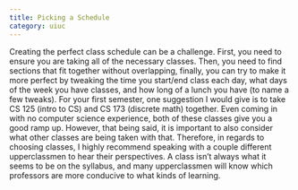 ```yaml
---
title: Picking a Schedule
category: uiuc
---
```

Creating the perfect class schedule can be a challenge. First, you need to 
ensure you are taking all of the necessary classes. Then, you need to find 
sections that fit together without overlapping, finally, you can try to 
make it more perfect by tweaking the time you start/end class each day, 
what days of the week you have classes, and how long of a lunch you have (to 
name a few tweaks). For your first semester, one suggestion I would give is 
to take CS 125 (intro to CS) and CS 173 (discrete math) together. Even coming 
in with no computer science experience, both of these classes give you a good
ramp up. However, that being said, it is important to also consider what other
classes are being taken with that. Therefore, in regards to choosing classes, 
I highly recommend speaking with a couple different upperclassmen to hear their
perspectives. A class isn’t always what it seems to be on the syllabus, and many
upperclassmen will know which professors are more conducive to what kinds of learning. 
